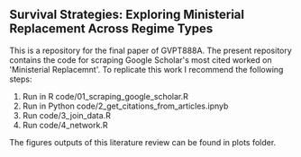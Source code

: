 ## Survival Strategies: Exploring Ministerial Replacement Across Regime Types

This is a repository for the final paper of GVPT888A. The present repository contains the code for scraping Google Scholar's most cited worked on 'Ministerial Replacemnt'. To replicate this work I recommend the following steps:
1. Run in R code/01_scraping_google_scholar.R
2. Run in Python code/2_get_citations_from_articles.ipnyb
3. Run code/3_join_data.R
4. Run code/4_network.R

The figures outputs of this literature review can be found in plots folder.
